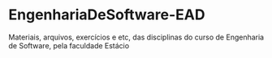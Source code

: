 # EngenhariaDeSoftware-EAD
 Materiais, arquivos, exercícios e etc,  das disciplinas do curso de Engenharia de Software, pela faculdade Estácio
